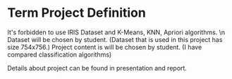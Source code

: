 # Term Project Definition

It's forbidden to use IRIS Dataset and K-Means, KNN, Apriori algorithms. \n
Dataset will be chosen by student. (Dataset that is used in this project has size 754x756.)
Project content is will be chosen by student. (I have compared classification algorithms)

Details about project can be found in presentation and report.
